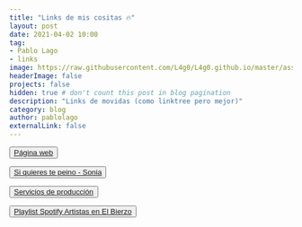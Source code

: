 ```yaml
---
title: "Links de mis cositas 🔥"
layout: post
date: 2021-04-02 10:00
tag:
- Pablo Lago
- links
image: https://raw.githubusercontent.com/L4g0/L4g0.github.io/master/assets/images/links.jpg
headerImage: false
projects: false
hidden: true # don't count this post in blog pagination
description: "Links de movidas (como linktree pero mejor)"
category: blog
author: pablolago
externalLink: false
---
```

<div class=links>
<button><a href="https://pablolago.es">Página web</a></button>

<button><a href="https://www.youtube.com/watch?v=4CgRB15LCm4&list=PLa780S15kHCWuizNL8waM-daxOZ1MqTxO&index=1">Si quieres te peino - Sonia</a></button>

<button><a href="https://pablolago.es/lagoproduce">Servicios de producción</a></button>

<button><a href="https://open.spotify.com/playlist/5rSP1Kp1SJww9WORx0H0la?si=b0be107aec4348ea">Playlist Spotify Artistas en El Bierzo</a></button>
  
</div>

